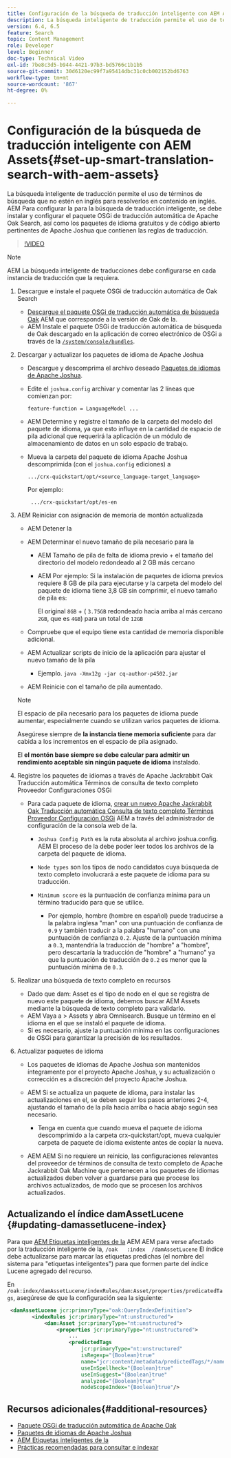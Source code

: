 ```yaml
---
title: Configuración de la búsqueda de traducción inteligente con AEM Assets
description: La búsqueda inteligente de traducción permite el uso de términos de búsqueda que no estén en inglés para resolverlos en contenido en inglés. AEM Para configurar la para la búsqueda de traducción inteligente, se debe instalar y configurar el paquete OSGi de traducción automática de Apache Oak Search, así como los paquetes de idioma gratuitos y de código abierto pertinentes de Apache Joshua que contienen las reglas de traducción.
version: 6.4, 6.5
feature: Search
topic: Content Management
role: Developer
level: Beginner
doc-type: Technical Video
exl-id: 7be8c3d5-b944-4421-97b3-bd5766c1b1b5
source-git-commit: 30d6120ec99f7a95414dbc31c0cb002152bd6763
workflow-type: tm+mt
source-wordcount: '867'
ht-degree: 0%

---
```


# Configuración de la búsqueda de traducción inteligente con AEM Assets{#set-up-smart-translation-search-with-aem-assets}

La búsqueda inteligente de traducción permite el uso de términos de búsqueda que no estén en inglés para resolverlos en contenido en inglés. AEM Para configurar la para la búsqueda de traducción inteligente, se debe instalar y configurar el paquete OSGi de traducción automática de Apache Oak Search, así como los paquetes de idioma gratuitos y de código abierto pertinentes de Apache Joshua que contienen las reglas de traducción.

>[!VIDEO](https://video.tv.adobe.com/v/21291?quality=12&learn=on)

>[!NOTE]
>
>AEM La búsqueda inteligente de traducciones debe configurarse en cada instancia de traducción que la requiera.

1. Descargue e instale el paquete OSGi de traducción automática de Oak Search
   * [Descargue el paquete OSGi de traducción automática de búsqueda Oak](https://search.maven.org/#search%7Cgav%7C1%7Cg%3A%22org.apache.jackrabbit%22%20AND%20a%3A%22oak-search-mt%22) AEM que corresponde a la versión de Oak de la.
   * AEM Instale el paquete OSGi de traducción automática de búsqueda de Oak descargado en la aplicación de correo electrónico de OSGi a través de la [`/system/console/bundles`](http://localhost:4502/system/console/bundles).

2. Descargar y actualizar los paquetes de idioma de Apache Joshua
   * Descargue y descomprima el archivo deseado [Paquetes de idiomas de Apache Joshua](https://cwiki.apache.org/confluence/display/JOSHUA/Language+Packs).
   * Edite el `joshua.config` archivar y comentar las 2 líneas que comienzan por:

     ```
     feature-function = LanguageModel ...
     ```

   * AEM Determine y registre el tamaño de la carpeta del modelo del paquete de idioma, ya que esto influye en la cantidad de espacio de pila adicional que requerirá la aplicación de un módulo de almacenamiento de datos en un solo espacio de trabajo.
   * Mueva la carpeta del paquete de idioma Apache Joshua descomprimida (con el `joshua.config` ediciones) a

     ```
     .../crx-quickstart/opt/<source_language-target_language>
     ```

     Por ejemplo:

     ```
      .../crx-quickstart/opt/es-en
     ```

3. AEM Reiniciar con asignación de memoria de montón actualizada
   * AEM Detener la
   * AEM Determinar el nuevo tamaño de pila necesario para la

      * AEM Tamaño de pila de falta de idioma previo + el tamaño del directorio del modelo redondeado al 2 GB más cercano
      * AEM Por ejemplo: Si la instalación de paquetes de idioma previos requiere 8 GB de pila para ejecutarse y la carpeta del modelo del paquete de idioma tiene 3,8 GB sin comprimir, el nuevo tamaño de pila es:

        El original `8GB` + ( `3.75GB` redondeado hacia arriba al más cercano `2GB`, que es `4GB`) para un total de `12GB`

   * Compruebe que el equipo tiene esta cantidad de memoria disponible adicional.
   * AEM Actualizar scripts de inicio de la aplicación para ajustar el nuevo tamaño de la pila

      * Ejemplo. `java -Xmx12g -jar cq-author-p4502.jar`

   * AEM Reinicie con el tamaño de pila aumentado.

   >[!NOTE]
   >
   >El espacio de pila necesario para los paquetes de idioma puede aumentar, especialmente cuando se utilizan varios paquetes de idioma.
   >
   >
   >Asegúrese siempre de **la instancia tiene memoria suficiente** para dar cabida a los incrementos en el espacio de pila asignado.
   >
   >
   >El **el montón base siempre se debe calcular para admitir un rendimiento aceptable sin ningún paquete de idioma** instalado.

4. Registre los paquetes de idiomas a través de Apache Jackrabbit Oak Traducción automática Términos de consulta de texto completo Proveedor Configuraciones OSGi

   * Para cada paquete de idioma, [crear un nuevo Apache Jackrabbit Oak Traducción automática Consulta de texto completo Términos Proveedor Configuración OSGi](http://localhost:4502/system/console/configMgr/org.apache.jackrabbit.oak.plugins.index.mt.MTFulltextQueryTermsProviderFactory) AEM a través del administrador de configuración de la consola web de la.

      * `Joshua Config Path` es la ruta absoluta al archivo joshua.config. AEM El proceso de la debe poder leer todos los archivos de la carpeta del paquete de idioma.
      * `Node types` son los tipos de nodo candidatos cuya búsqueda de texto completo involucrará a este paquete de idioma para su traducción.
      * `Minimum score` es la puntuación de confianza mínima para un término traducido para que se utilice.

         * Por ejemplo, hombre (hombre en español) puede traducirse a la palabra inglesa &quot;man&quot; con una puntuación de confianza de `0.9` y también traducir a la palabra &quot;humano&quot; con una puntuación de confianza `0.2`. Ajuste de la puntuación mínima a `0.3`, mantendría la traducción de &quot;hombre&quot; a &quot;hombre&quot;, pero descartaría la traducción de &quot;hombre&quot; a &quot;humano&quot; ya que la puntuación de traducción de `0.2` es menor que la puntuación mínima de `0.3`.

5. Realizar una búsqueda de texto completo en recursos
   * Dado que dam: Asset es el tipo de nodo en el que se registra de nuevo este paquete de idioma, debemos buscar AEM Assets mediante la búsqueda de texto completo para validarlo.
   * AEM Vaya a > Assets y abra Omnisearch. Busque un término en el idioma en el que se instaló el paquete de idioma.
   * Si es necesario, ajuste la puntuación mínima en las configuraciones de OSGi para garantizar la precisión de los resultados.

6. Actualizar paquetes de idioma
   * Los paquetes de idiomas de Apache Joshua son mantenidos íntegramente por el proyecto Apache Joshua, y su actualización o corrección es a discreción del proyecto Apache Joshua.
   * AEM Si se actualiza un paquete de idioma, para instalar las actualizaciones en el, se deben seguir los pasos anteriores 2-4, ajustando el tamaño de la pila hacia arriba o hacia abajo según sea necesario.

      * Tenga en cuenta que cuando mueva el paquete de idioma descomprimido a la carpeta crx-quickstart/opt, mueva cualquier carpeta de paquete de idioma existente antes de copiar la nueva.

   * AEM AEM Si no requiere un reinicio, las configuraciones relevantes del proveedor de términos de consulta de texto completo de Apache Jackrabbit Oak Machine que pertenecen a los paquetes de idiomas actualizados deben volver a guardarse para que procese los archivos actualizados, de modo que se procesen los archivos actualizados.

## Actualizando el índice damAssetLucene {#updating-damassetlucene-index}

Para que [AEM Etiquetas inteligentes de la](https://helpx.adobe.com/experience-manager/6-3/assets/using/touch-ui-smart-tags.html) AEM AEM para verse afectado por la traducción inteligente de la, `/oak   :index  /damAssetLucene` El índice debe actualizarse para marcar las etiquetas predichas (el nombre del sistema para &quot;etiquetas inteligentes&quot;) para que formen parte del índice Lucene agregado del recurso.

En `/oak:index/damAssetLucene/indexRules/dam:Asset/properties/predicatedTags`, asegúrese de que la configuración sea la siguiente:

```xml
 <damAssetLucene jcr:primaryType="oak:QueryIndexDefinition">
        <indexRules jcr:primaryType="nt:unstructured">
            <dam:Asset jcr:primaryType="nt:unstructured">
                <properties jcr:primaryType="nt:unstructured">
                    ...
                    <predictedTags
                        jcr:primaryType="nt:unstructured"
                        isRegexp="{Boolean}true"
                        name="jcr:content/metadata/predictedTags/*/name"
                        useInSpellheck="{Boolean}true"
                        useInSuggest="{Boolean}true"
                        analyzed="{Boolean}true"
                        nodeScopeIndex="{Boolean}true"/>
```

## Recursos adicionales{#additional-resources}

* [Paquete OSGi de traducción automática de Apache Oak](https://search.maven.org/#search%7Cgav%7C1%7Cg%3A%22org.apache.jackrabbit%22%20AND%20a%3A%22oak-search-mt%22)
* [Paquetes de idiomas de Apache Joshua](https://cwiki.apache.org/confluence/display/JOSHUA/Language+Packs)
* [AEM Etiquetas inteligentes de la](https://helpx.adobe.com/experience-manager/6-3/assets/using/touch-ui-smart-tags.html)
* [Prácticas recomendadas para consultar e indexar](https://helpx.adobe.com/experience-manager/6-5/sites/deploying/using/best-practices-for-queries-and-indexing.html)
